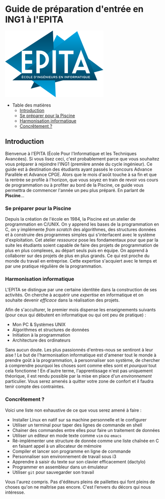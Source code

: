 # Guide de préparation d'entrée en ING1 à l'EPITA

![EPITA logo](res/epita.svg)

- Table des matières
  - [Introduction](#introduction)
  - [Se préparer pour la Piscine](#se-préparer-pour-la-piscine)
  - [Harmonisation informatique](#harmonisation-informatique)
  - [Concrêtement ?](#concrêtement-)

## Introduction

Bienvenue à l'EPITA (École Pour l'Informatique et les Techniques Avancées). Si
vous lisez ceci, c'est probablement parce que vous souhaitez vous préparer à
rejoindre l'ING1 (première année du cycle ingénieur). Ce guide est à destination
des étudiants ayant passés le concours Advance Parallèle et Advance CPGE. Alors
que le mois d'août touche à sa fin et que la rentrée se profile à l'horizon, que
vous soyez en train de revoir vos cours de programmation ou à profiter au bord
de la Piscine, ce guide vous permettra de commencer l'année un peu plus préparé.
En parlant de **Piscine**...

### Se préparer pour la Piscine

Depuis la création de l'école en 1984, la Piscine est un atelier de
programmation en C/UNIX. On y apprend les bases de la programmation en C, on y
implémente *from scratch* des algorithmes, des structures données et à
construire des programmes simples qui s'interfacent avec le système
d'exploitation. Cet atelier *ressource* pose les fondamentaux pour que par la
suite les étudiants soient capable de faire des projets de programmation de plus
en plus complexes, au départ seuls puis en équipe. On apprend à collaborer sur
des projets de plus en plus grands. Ce qui est proche du monde du travail en
entreprise. Cette expertise s'acquiert avec le temps et par une pratique
régulière de la programmation.

### Harmonisation informatique

L'EPITA se distingue par une certaine identitée dans la construction de ses
activités. On cherche à acquérir une *expertise* en informatique et on souhaite
devenir *efficace* dans la réalisation des projets.

Afin de s'acculturer, le premier mois dispense les enseignements suivants (pour
ceux qui débutent en informatique ou qui ont peu de pratique) :

- Mon PC & Systèmes UNIX
- Algorithmes et structures de données
- Initiation à la programmation
- Architecture des ordinateurs

Sans aucun doute. Les plus passionnés d'entres-nous se sentiront à leur aise !
Le but de l'harmonisation informatique est d'amener tout le monde à prendre
goût à la programmation, à personnaliser son système, de chercher à comprendre
pourquoi les choses sont comme elles sont et *pourquoi* tout cela fonctionne !
En d'autre terme, l'apprentissage n'est pas uniquement théorique, il est rendu
possible par la mise en place d'un *environnement* particulier.  Vous serez
amenés à quitter votre zone de confort et il faudra tenir compte des
contraintes.

### Concrêtement ?

Voici une liste non exhaustive de ce que vous serez amené à faire :

- Installer Linux en natif sur sa machine personnelle et le configurer
- Utiliser un terminal pour taper des lignes de commande en shell
- Chainer des commandes entre elles pour faire un traitement de données
- Utiliser un editeur en mode texte comme `vim` ou `emacs`
- Ré-implémenter une structure de donnée comme une liste chaînée en C en
  faisant appel à un allocateur de mémoire
- Compiler et lancer son programme en ligne de commande
- Personnaliser son environnement de travail sous i3
- Apprendre à saisir du texte sur son clavier efficacement (dactylo)
- Programmer en assembleur dans un émulateur
- Utiliser `git` pour sauvegarder son travail

Vous l'aurez compris. Pas d'éditeurs pleins de paillettes qui font pleins de
choses qu'on ne maîtrise pas encore. C'est l'envers du décors qui nous
intéresse.
